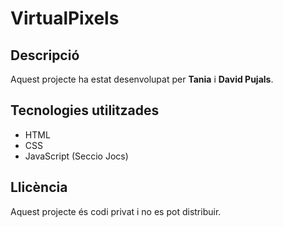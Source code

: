 # VirtualPixels

## Descripció
Aquest projecte ha estat desenvolupat per **Tania** i **David Pujals**.

## Tecnologies utilitzades
- HTML
- CSS
- JavaScript (Seccio Jocs)

## Llicència
Aquest projecte és codi privat i no es pot distribuir.
